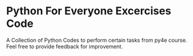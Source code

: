 # Python For Everyone Excercises Code
A Collection of Python Codes to perform certain tasks from py4e course. Feel free to provide feedback for improvement. 
